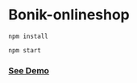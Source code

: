 # Bonik-onlineshop

```
npm install
```

```
npm start
``` 

<h3><a href="https://bonik-onlineshop-beknur.netlify.app/">See Demo</a></h3>   
